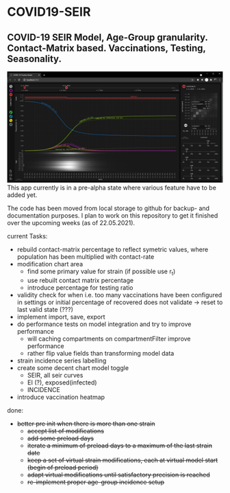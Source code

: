 # COVID19-SEIR
## COVID-19 SEIR Model, Age-Group granularity. Contact-Matrix based. Vaccinations, Testing, Seasonality.
![alt text](https://github.com/the-butcher/COVID19-SEIR/blob/master/src/main/webapp/assets/screenshot01.png?raw=true)
This app currently is in a pre-alpha state where various feature have to be added yet.

The code has been moved from local storage to github for backup- and documentation purposes. I plan to work on this repository to get it finished over the upcoming weeks (as of 22.05.2021).

current Tasks:
* rebuild contact-matrix percentage to reflect symetric values, where population has been multiplied with contact-rate
* modification chart area
  * find some primary value for strain (if possible use r<sub>t</sub>)
  * use rebuilt contact matrix percentage
  * introduce percentage for testing ratio
* validity check for when i.e. too many vaccinations have been configured in settings or initial percentage of recovered does not validate → reset to last valid state (???)
* implement import, save, export
* do performance tests on model integration and try to improve performance
  * will caching compartments on compartmentFilter improve performance
  * rather flip value fields than transforming model data
* strain incidence series labelling
* create some decent chart model toggle
  * SEIR, all seir curves
  * EI (?), exposed(infected)
  * INCIDENCE
* introduce vaccination heatmap


done:
* ~~better pre init when there is more than one strain~~
  * ~~accept list of modifications~~
  * ~~add some preload days~~
  * ~~iterate a minimum of preload days to a maximum of the last strain date~~
  * ~~keep a set of virtual strain modifications, each at virtual model start (begin of preload period)~~
  * ~~adapt virtual modifications until satisfactory precision is reached~~
  * ~~re-implement proper age-group incidence setup~~